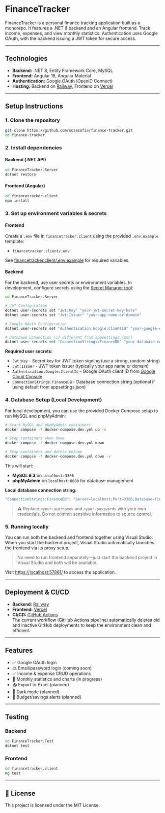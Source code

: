 # FinanceTracker


FinanceTracker is a personal finance tracking application built as a monorepo. It features a .NET 8 backend and an Angular frontend. Track income, expenses, and view monthly statistics. Authentication uses Google OAuth, with the backend issuing a JWT token for secure access.

---

## Technologies

- **Backend:** .NET 8, Entity Framework Core, MySQL
- **Frontend:** Angular 19, Angular Material
- **Authentication:** Google OAuth (OpenID Connect)
- **Hosting:** Backend on [Railway](https://railway.app), Frontend on [Vercel](https://vercel.com)

---

## Setup Instructions

### 1. Clone the repository

```bash
git clone https://github.com/sosasofia/finance-tracker.git
cd finance-tracker
```

### 2. Install dependencies

#### Backend (.NET API)
```bash
cd FinanceTracker.Server
dotnet restore
```

#### Frontend (Angular)
```bash
cd financetracker.client
npm install
```

### 3. Set up environment variables & secrets

#### Frontend

Create a `.env` file in `financetracker.client` using the provided `.env.example` template:

- `financetracker.client/.env`

See [financetracker.client/.env.example](financetracker.client/.env.example) for required variables.

#### Backend

For the backend, use user secrets or environment variables. In development, configure secrets using the [Secret Manager tool](https://learn.microsoft.com/en-us/aspnet/core/security/app-secrets):

```bash
cd FinanceTracker.Server

# JWT Configuration
dotnet user-secrets set "Jwt:Key" "your-jwt-secret-key-here"
dotnet user-secrets set "Jwt:Issuer" "your-app-name-or-domain"

# Google OAuth Configuration
dotnet user-secrets set "Authentication:Google:ClientId" "your-google-oauth-client-id"

# Database Connection (if different from appsettings.json)
dotnet user-secrets set "ConnectionStrings:FinanceDB" "your-database-connection-string"
```

**Required user secrets:**
- `Jwt:Key` - Secret key for JWT token signing (use a strong, random string)
- `Jwt:Issuer` - JWT token issuer (typically your app name or domain)
- `Authentication:Google:ClientId` - Google OAuth client ID from [Google Cloud Console](https://console.cloud.google.com/)
- `ConnectionStrings:FinanceDB` - Database connection string (optional if using default from appsettings.json)

### 4. Database Setup (Local Development)

For local development, you can use the provided Docker Compose setup to run MySQL and phpMyAdmin:

```bash
# Start MySQL and phpMyAdmin containers
docker compose -f docker-compose.dev.yml up -d

# Stop containers when done
docker compose -f docker-compose.dev.yml down

# Stop containers and delete volume
docker compose -f docker-compose.dev.yml down -v
```

This will start:
- **MySQL 9.3** on `localhost:3306`
- **phpMyAdmin** on `localhost:8080` for database management

**Local database connection string:**

```bash
"ConnectionStrings:FinanceDB": "Server=localhost;Port=3306;Database=finance;User=<your-username>;Password=<your-password>;SslMode=Preferred;"
```
> ⚠️ Replace `<your-username>` and `<your-password>` with your own credentials. Do not commit sensitive information to source control.


### 5. Running locally

You can run both the backend and frontend together using Visual Studio. When you start the backend project, Visual Studio automatically launches the frontend via its proxy setup.

> No need to run frontend separately—just start the backend project in Visual Studio and both will be available.

Visit [https://localhost:57861/](https://localhost:57861/) to access the application.

---


## Deployment & CI/CD

- **Backend:** [Railway](https://finance-tracker-server.up.railway.app)
- **Frontend:** [Vercel](https://finance-tracker-client.vercel.app)
- **CI/CD:** [GitHub Actions](https://github.com/sosasofia/finance-tracker/actions)  
    The current workflow (GitHub Actions pipeline) automatically deletes old and inactive GitHub deployments to keep the environment clean and efficient.

---

## Features

- ✅ Google OAuth login
- 🔜 Email/password login (coming soon)
- ✅ Income & expense CRUD operations
- 🔄 Monthly statistics and charts (in progress)
- 📤 Export to Excel (planned)
- 🌙 Dark mode (planned)
- 🔔 Budget/savings alerts (planned)


--- 
## Testing

### Backend
```bash
cd FinanceTracker.Test
dotnet test
```

### Frontend
```bash
cd financetracker.client
ng test
```

---

## 📄 License

This project is licensed under the MIT License.
